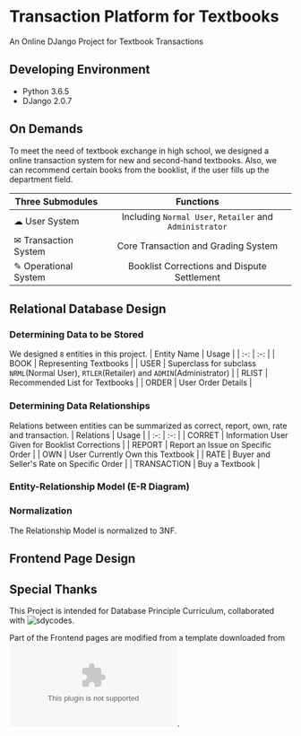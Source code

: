 # Transaction Platform for Textbooks
An Online DJango Project for Textbook Transactions

## Developing Environment
* Python 3.6.5
* DJango 2.0.7

## On Demands
To meet the need of textbook exchange in high school, we designed a online transaction system for new and second-hand textbooks.
Also, we can recommend certain books from the booklist, if the user fills up the department field.

| Three Submodules | Functions |
| - | :-: |
| ☁ User System | Including `Normal User`, `Retailer` and `Administrator` |
| ✉ Transaction System | Core Transaction and Grading System |
| ✎ Operational System | Booklist Corrections and Dispute Settlement |

## Relational Database Design
### Determining Data to be Stored
We designed `8` entities in this project.
| Entity Name | Usage |
| :-: | :-: |
| BOOK | Representing Textbooks |
| USER | Superclass for subclass `NRML`(Normal User), `RTLER`(Retailer) and `ADMIN`(Administrator) |
| RLIST | Recommended List for Textbooks |
| ORDER | User Order Details |

### Determining Data Relationships
Relations between entities can be summarized as correct, report, own, rate and transaction.
| Relations | Usage |
| :-: | :-: |
| CORRET | Information User Given for Booklist Corrections |
| REPORT | Report an Issue on Specific Order |
| OWN | User Currently Own this Textbook |
| RATE | Buyer and Seller's Rate on Specific Order |
| TRANSACTION | Buy a Textbook |

### Entity-Relationship Model (E-R Diagram)


### Normalization
The Relationship Model is normalized to 3NF.

## Frontend Page Design

## Special Thanks
This Project is intended for Database Principle Curriculum, collaborated with ![sdycodes](https://github.com/sdycodes/DatabasePro).

Part of the Frontend pages are modified from a template downloaded from ![Template Website](www.cssmoban.com).
